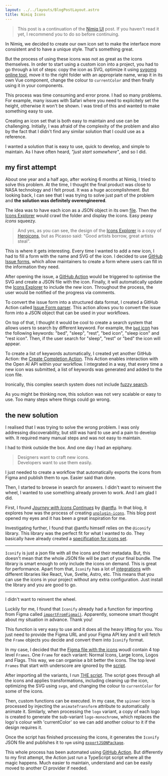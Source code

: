 ```yaml
---
layout: ../../layouts/BlogPostLayout.astro
title: Nimiq Icons
---
```


> This post is a continuation of the [Nimiq UI](./nimiq-ui) post. If you haven't read it yet, I recommend you to do so before continuing.

In Nimiq, we decided to create our own icon set to make the interface more consistent and to have a unique style. That's something great.

But the process of using these icons was not as great as the icons themselves. In order to start using a custom icon into a project, you had to go through a lot of steps: copy the icon as SVG, optimize it using [svgomg online tool](https://jakearchibald.github.io/svgomg/), move it to the right folder with an appropriate name, wrap it in its own Vue component, change the colour to `currentColor` and then finally using it in your components.

This process was time consuming and error prone. I had so many problems. For example, many issues with Safari where you need to explicitely set the height, otherwise it won't be shown. I was tired of this and wanted to make something easy to use.

Creating an icon set that is both easy to maintain and use can be challenging. Initially, I was afraid of the complexity of the problem and also by the fact that I didn't find any similar solution that I could use as a reference.

I wanted a solution that is easy to use, quick to develop, and simple to maintain. As I have often heard, _"just start somewhere"_, and so I did.

<!-- So, now I think every one understands the problem and why creating a solution was important (at least for me). -->

## my first attempt

About one year and a half ago, after working 6 months at Nimiq, I tried to solve this problem. At the time, I thought the final product was close to NASA technology and I felt proud. It was a huge accomplishment. But looking back, I can see that I was trying to solve just part of the problem and **the solution was definitely overengineered**.


The idea was to have each icon as a JSON object in its own [file](https://github.com/onmax/nimiq-icons/tree/main/public/icons). Then the [Icons Explorer](https://onmax.github.io/nimiq-icons/) would crawl the folder and display the icons. Easy peasy _icons_ squeezy.

> And yes, as you can see, the design of the [Icons Explorer](https://onmax.github.io/nimiq-icons/) is a copy of [Heroicons](https://heroicons.com/), but as Picasso said: "Good artists borrow, great artists steal".

This is where it gets interesting. Every time I wanted to add a new icon, I had to fill a form with the name and SVG of the icon. I decided to use [GitHub Issue forms](https://github.com/onmax/nimiq-icons/blob/main/.github/ISSUE_TEMPLATE/new-icon.yaml), which allow maintainers to create a form where users can fill in the information they need. 

After opening the issue, a [GitHub Action](https://github.com/onmax/nimiq-icons/blob/main/.github/workflows/new-icon.yaml) would be triggered to optimise the SVG and create a JSON file with the icon. Finally, it will automatically update the [Icons Explorer](https://onmax.github.io/nimiq-icons/) to include the new icon. Throughout the process, the user would be notified of the progress via comments.

To convert the issue form into a structured data format, I created a GitHub Action called [Issue Form parser](https://github.com/onmax/issue-form-parser). This action allows you to convert the issue form into a JSON object that can be used in your workflows.

On top of that, I thought it would be cool to create a search system that allows users to search by different keyword. For example, the [`bed` icon](https://github.com/onmax/nimiq-icons/blob/main/public/icons/icon_bed.ts) has the following keywords: "bed", "sleep", "rest", "bed icon", "sleep icon" and "rest icon". Then, if the user search for "sleep", "rest" or "bed" the icon will appear.

To create a list of keywords automatically, I created yet another GitHub Action: the [Create Completion Action](https://github.com/onmax/oai-createcompletion-githubaction). This Action enables interaction with the Open AI API within your workflow. I integrated in a way, that every time a new icon was submitted, a list of keywords was generated and added to the icon file.

Ironically, this complex search system does not include [fuzzy search](https://en.wikipedia.org/wiki/Approximate_string_matching).

As you might be thinking now, this solution was not very scalable or easy to use. Too many steps where things could go wrong. 


## the new solution

I realised that I was trying to solve the wrong problem. I was only addressing discoverability, but still was hard to use and a pain to develop with. It required many manual steps and was not easy to maintain.

I had to think outside the box. And one day I had an epiphany.

> Designers want to craft new icons. <br />
> Developers want to use them easily.

I just needed to create a workflow that automatically exports the icons from Figma and publish them to `npm`. Easier said than done.

Then, I started to browse in search for answers. I didn't want to reinvent the wheel, I wanted to use something already proven to work. And I am glad I did.

First, I found [_Journey with Icons Continues_](https://antfu.me/posts/journey-with-icons-continues) by [@antfu](https://github.com/antfu). In that blog, it explores how was the process of creating [`unplugin-icons`](https://github.com/unplugin/unplugin-icons). This blog post opened my eyes and it has been a great inspiration for me.

Investigating further, I found that @antfu himself relies on the `@iconify` library. This library was the perfect fit for what I wanted to do. They basically have already created a [specification for icons set](https://iconify.design/docs/types/iconify-json.html#structure).

---

`Iconify` is just a json file with all the icons and their metadata. But, this doesn't mean that the whole JSON file will be part of your final bundle. The library is smart enough to only include the icons on demand. This is great for performance. Apart from that, `Iconify` has a lot of [integrations](https://iconify.design/docs/icon-components) with different libraries like React, Vue, Svelte, Astro, etc. This means that you can use the icons in your project without any extra configuration. Just install the library and you are good to go.

---

I didn't want to reinvent the wheel.

Luckily for me, I found that `Iconify` already had a function for importing from Figma called [`importFromFigma()`](https://iconify.design/docs/libraries/tools/import/figma/). Apparently, someone smart thought about my situation in advance. Thank you!

This function is very easy to use and it does all the heavy lifting for you. You just need to provide the Figma URL and your Figma API key and it will fetch the `Frame` objects you decide and convert them into `Iconify` format.

In my case, I decided that the [Figma file with the icons](https://www.figma.com/file/iyfVJafk18HfrYLXukpf0n/Nimiq-Icons) woudl contain 4 top level `Frames`. One `Frame` for each variant: Normal Icons, Large Icons, Logos and Flags. This way, we can organise a bit better the icons. The top level `Frames` that start with underscore are ignored by the [script](https://github.com/onmax/nimiq-ui/blob/main/packages/nimiq-icons/src/client.ts#L18).


After importing all the variants, I run [THE script](https://github.com/onmax/nimiq-ui/blob/main/packages/nimiq-icons/src/icon.ts). The script goes through all the icons and applies transformations, including cleaning up the icon, optimizing the SVG using `svgo`, and changing the colour to `currentColor` for some of the icons.

Then, custom functions can be executed. In my case, the `spinner` icon is processed by injecting the `animateTransform` attribute to automatically animate it. Similarly, when processing the `logo` variant, a copy of each logo is created to generate the sub-variant `logo-monochrome`, which replaces the logo's colour with 'currentColor' so we can add another colour to it if the design requires it.

Once the script has finished processing the icons, it generates the `Iconify` JSON file and publishes it to `npm` using [`exportJSONPackage`](https://iconify.design/docs/libraries/tools/export/json-package.html).

This whole process has been automated using [GitHub Action](https://github.com/onmax/nimiq-ui/blob/main/.github/workflows/icons.yml). But differently to my first attempt, the Action just run a TypeScript script where all the magic happens. Much easier to maintain, understand and can be easily moved to another CI provider if needed.
 


<!-- TODO Add diagram of the whole process -->
<!-- TODO Add screenshot of the Heroicons -->
